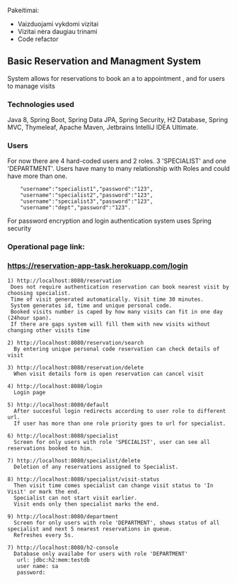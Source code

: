 Pakeitimai:
- Vaizduojami vykdomi vizitai
- Vizitai nėra daugiau trinami
- Code refactor

## Basic Reservation and Managment System 
System allows for reservations to book an a to  appointment , and for users to manage visits 

### Technologies used
Java 8,
Spring Boot, 
Spring Data JPA,
Spring Security,
H2 Database,
Spring MVC,
Thymeleaf,
Apache Maven,
Jetbrains IntelliJ IDEA Ultimate.

### Users
For now there are 4 hard-coded users and 2 roles. 3 'SPECIALIST' and one 'DEPARTMENT'.
Users have many to many relationship with Roles and could have more than one.
```
    "username":"specialist1","password":"123",
    "username":"specialist2","password":"123",
    "username":"specialist3","password":"123",
    "username":"dept","password":"123".
```
For password encryption and login authentication system uses Spring security

### Operational page link:
### https://reservation-app-task.herokuapp.com/login

```
1) http://localhost:8080/reservation
 Does not require authentication reservation can book nearest visit by choosing specialist. 
 Time of visit generated automatically. Visit time 30 minutes.
 System generates id, time and unique personal code.
 Booked visits number is caped by how many visits can fit in one day (24hour span).
 If there are gaps system will fill them with new visits without changing other visits time
  
2) http://localhost:8080/reservation/search
  By entering unique personal code reservation can check details of visit
  
3) http://localhost:8080/reservation/delete
  When visit details form is open reservation can cancel visit

4) http://localhost:8080/login
  Login page
  
5) http://localhost:8080/default
  After succesful login redirects according to user role to different url.
  If user has more than one role priority goes to url for specialist.
  
6) http://localhost:8080/specialist
  Screen for only users with role 'SPECIALIST', user can see all reservations booked to him.

7) http://localhost:8080/specialist/delete
  Deletion of any reservations assigned to Specialist. 
  
8) http://localhost:8080/specialist/visit-status
  Then visit time comes specialist can change visit status to 'In Visit' or mark the end. 
  Specialist can not start visit earlier.
  Visit ends only then specialist marks the end.
 
9) http://localhost:8080/department
  Screen for only users with role 'DEPARTMENT', shows status of all specialist and next 5 nearest reservations in queue.
  Refreshes every 5s.
 
7) http://localhost:8080/h2-console
  Database only availabe for users with role 'DEPARTMENT'
   url: jdbc:h2:mem:testdb
   user name: sa
   password: 
```
